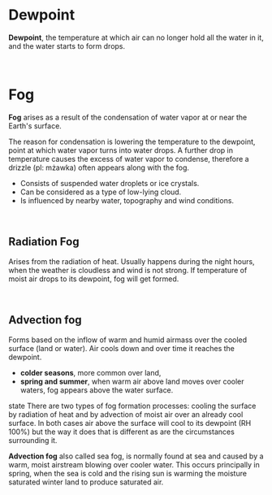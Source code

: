 # Dewpoint

**Dewpoint**, the temperature at which air can no longer hold all the water in it,
and the water starts to form drops.

<br/>

# Fog

**Fog** arises as a result of the condensation of water vapor at or near the Earth's surface.

The reason for condensation is lowering the temperature to the dewpoint, point at which water vapor 
turns into water drops. A further drop in temperature causes the excess of water vapor 
to condense, therefore a drizzle (pl: mżawka) often appears along with the fog.

- Consists of suspended water droplets or ice crystals.
- Can be considered as a type of low-lying cloud.
- Is influenced by nearby water, topography and wind conditions. 

<br/>

## Radiation Fog

Arises from the radiation of heat. Usually happens during the night hours, when the weather 
is cloudless and wind is not strong. If temperature of moist air drops to its dewpoint, fog will get formed. 

<br/>

## Advection fog

Forms based on the inflow of warm and humid airmass over the cooled surface (land or water). Air cools down and over time 
it reaches the dewpoint. 

- **colder seasons**, more common over land,
- **spring and summer**, when warm air above land moves over cooler waters, fog appears above the water surface.

state
There are two types of fog formation processes: cooling the surface by radiation 
of heat and by advection of moist air over an already cool surface. In both cases 
air above the surface will cool to its dewpoint (RH 100%) but the way it does that 
is different as are the circumstances surrounding it.

**Advection fog** also called sea fog, is normally found at sea and caused by a warm, 
moist airstream blowing over cooler water. This occurs principally in spring, when 
the sea is cold and the rising sun is warming the moisture saturated winter land to 
produce saturated air.
